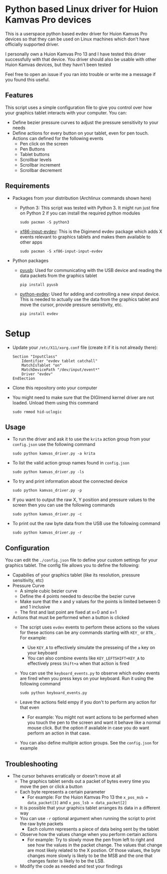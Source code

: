 # Python based Linux driver for Huion Kamvas Pro devices

This is a userspace python based evdev driver for Huion Kamvas Pro devices so that they can be used on Linux machines which don't have officially supported driver.

I personally own a Huion Kamvas Pro 13 and I have tested this driver successfully with that device. You driver should also be usable with other Huion Kamvas devices, but they havn't been tested

Feel free to open an issue if you ran into trouble or write me a message if you found this useful. 

## Features

This script uses a simple configuration file to give you control over how your graphics tablet interacts with your computer. You can:
- Define bezier pressure curves to adjust the pressure sensitivity to your needs
- Define actions for every button on your tablet, even for pen touch. Actions can defined for the following events
    - Pen click on the screen
    - Pen Buttons
    - Tablet buttons
    - Scrollbar levels
    - Scrollbar increment
    - Scrollbar decrement

## Requirements

- Packages from your distribution (Archlinux commands shown here)
    - Python 3: This script was tested with Python 3. It might run just fine on Python 2 if you can install the required python modules

        ```
        sudo pacman -S python3
        ```
    - [xf86-input-evdev](https://digimend.github.io/support/howto/drivers/evdev/): This is the Digimend evdev package which adds X events relevant to graphics tablets and makes them available to other apps
        
        ```
        sudo pacman -S xf86-input-input-evdev
        ```
- Python packages
    - [pyusb](https://walac.github.io/pyusb/): Used for communicating with the USB device and reading the data packets from the graphics tablet
    
        ```
        pip install pyusb
        ```
    - [python-evdev](https://github.com/gvalkov/python-evdev): Used for adding and controlling a new xinput device. This is needed to actually use the data from the graphics tablet and move the cursor, provide pressure senistivity, etc.
        
        ```
        pip install evdev
        ```

# Setup

- Update your `/etc/X11/xorg.conf` file (create it if it is not already there):

    ```
    Section "InputClass"
        Identifier "evdev tablet catchall"
        MatchIsTablet "on"
        MatchDevicePath "/dev/input/event*"
        Driver "evdev"
    EndSection
    ```

- Clone this repository onto your computer
- You might need to make sure that the DIGImend kernel driver are not loaded. Unload them using this command

    ```
    sudo rmmod hid-uclogic
    ```

## Usage

- To run the driver and ask it to use the `krita` action group from your `config.json` use the following command

    ```
    sudo python kamvas_driver.py -a krita
    ```
- To list the valid action group names found in `config.json`

    ```
    sudo python kamvas_driver.py -ls
    ```
- To try and print information about the connected device

    ```
    sudo python kamvas_driver.py -p
    ```
- If you want to output the raw X, Y position and pressure values to the screen then you can use the following commands

    ```
    sudo python kamvas_driver.py -c
    ```
- To print out the raw byte data from the USB use the following command
    
    ```
    sudo python kamvas_driver.py -r
    ```

## Configuration

You can edit the `./config.json` file to define your custom settings for your graphics tablet. The config file allows you to define the following:
- Capabilies of your graphics tablet (like its resolution, pressure sensitivity, etc)
- Pressure Curve 
    - A simple cubic bezier curve
    - Define the 4 points needed to describe the bezier curve
    - Make sure that the x and y values for the points is limited between 0 and 1 inclusive
    - The first and last point are fixed at x=0 and x=1
- Actions that must be performed when a button is clicked
    - The script uses `evdev` events to perform these actions so the values for these actions can be any commands starting with `KEY_` or `BTN_`. For example:
        - Use `KEY_A` to effectively simulate the presseing of the `a` key on your keyboard
        - You can also combine events like `KEY_LEFTSHIFT+KEY_A` to effectively press `Shift+a` when that action is fired
    - You can use the `keyboard_events.py` to observe  which evdev events are fired when you press keys on your keyboard. Run it using the following command

        ```
        sudo python keyboard_events.py
        ```
    - Leave the actions field empy if you don't to perform any action for that even
        - For example: You might not want actions to be performed when you touch the pen to the screen and want it behave like a normal mouse click. But the option if available in case you do want perform an action in that case.
    - You can also define multiple action groups. See the `config.json` for example

## Troubleshooting

- The cursor behaves erratically or doesn't move at all
    - The graphics tablet sends out a packet of bytes every time you move the pen or click a button
    - Each byte represents a certain parameter
        - For example: For the Huion Kamvas Pro 13 the `x_pos_msb = data_packet[3]` and `x_pos_lsb = data_packet[2]`
    - It is possible that your graphics tablet arranges its data in a different way
    - You can use `-r` optional argument when running the script to print the raw byte packets
        - Each column represents a piece of data being sent by the tablet 
    - Observe how the values change when you perform certain actions
        - For example: Try to slowly move the pen from left to right and see how the values in the packet change. The values that change are most likely related to the X postion. Of those values, the byte changes more slowly is likely to be the MSB and the one that changes faster is likely to be the LSB.
    - Modify the code as needed and test your findings
